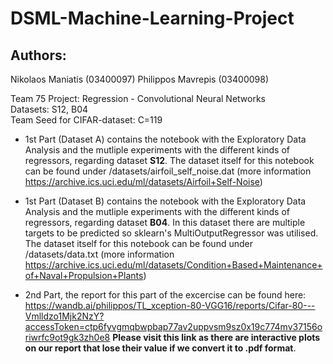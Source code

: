 # DSML-Machine-Learning-Project
## Authors:  
Nikolaos Maniatis (03400097)
Philippos Mavrepis (03400098)

Team 75 Project: Regression - Convolutional Neural Networks  
Datasets: S12, B04  
Team Seed for CIFAR-dataset: C=119

 - 1st Part (Dataset A) contains the notebook with the Exploratory Data Analysis and the mutliple experiments with the different kinds of regressors, regarding dataset **S12**. The dataset itself for this notebook can be found under /datasets/airfoil_self_noise.dat (more information https://archive.ics.uci.edu/ml/datasets/Airfoil+Self-Noise)

 - 1st Part (Dataset B) contains the notebook with the Exploratory Data Analysis and the mutliple experiments with the different kinds of regressors, regarding dataset **B04**. In this dataset there are multiple targets to be predicted so sklearn's MultiOutputRegressor was utilised. The dataset itself for this notebook can be found under /datasets/data.txt (more information https://archive.ics.uci.edu/ml/datasets/Condition+Based+Maintenance+of+Naval+Propulsion+Plants)

- 2nd Part, the report for this part of the excercise can be found here:
https://wandb.ai/philippos/TL_xception-80-VGG16/reports/Cifar-80---Vmlldzo1Mjk2NzY?accessToken=ctp6fyvgmqbwpbap77av2uppvsm9sz0x19c774mv37156oriwrfc9ot9gk3zh0e8 **Please visit this link as there are interactive plots on our report that lose their value if we convert it to .pdf format**.
